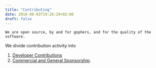 ```yaml
---
title: "Contributing"
date: 2018-08-03T19:26:29+02:00
draft: false
---
```


```
We are open source, by and for gophers, and for the quality of the software.
```

We divide contribution activity into 

1. [Developer Contributions](/contrib/dev/)
1. [Commercial and General Sponsorship](/contrib/sponsor/). 






